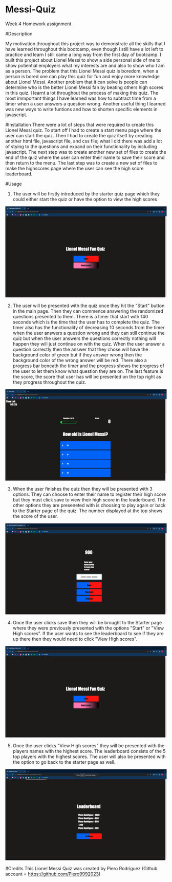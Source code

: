 # Messi-Quiz
Week 4 Homework assignment

#Description 

My motivation throughout this project was to demonstrate all the skills that I have learned throughout this bootcamp, even though I still have a lot left to practice and learn I still came a long way from the first day of bootcamp. I built this project about Lionel Messi to show a side personal side of me to show potiential employers what my interests are and also to show who I am as a person. The problem that this Lionel Messi quiz is boredom, when a person is bored one can play this quiz for fun and enjoy more knowledge about Lionel Messi. Another problem that it can solve is people can determine who is the better Lionel Messi fan by beating others high scores in this quiz. I learnt a lot throughout the process of making this quiz. The most immportant things I have learned was how to subtract time from a timer when a user answers a question wrong. Another useful thing I learned was new ways to write funtions and how to shorten specific elements in javascript. 

#Installation 
There were a lot of steps that were required to create this Lionel Messi quiz. To start off I had to create a start menu page where the user can start the quiz. Then I had to create the quiz itself by creating another html file, javascript file, and css file; what I did there was add a lot of stying to the questions and expand on their functionality by including javascript. The next step was to create another new set of files to create the end of the quiz where the user can enter their name to save their score and then return to the menu. The last step was to create a new set of files to make the highscores page where the user can see the high score leaderboard. 

#Usage 
1. The user will be firstly introduced by the starter quiz page which they could either start the quiz or have the option to view the high scores

![alt text](./images/1st.png)

2. The user will be presented with the quiz once they hit the "Start" button in the main page. Then they can commence answering the randomized questions presented to them. There is a timer that start with 140 seconds which is the time that the user has to complete the quiz. The timer also has the functionality of decreasing 10 seconds from the timer when the user answers a question wrong and they can still continue the quiz but when the user answers the questions correctly nothing will happen they will just continue on with the quiz. When the user answer a question correctly then the answer that they chose will have the background color of green but if they answer wrong then the background color of the wrong answer will be red. There also a progress bar beneath the timer and the progress shows the progress of the user to let them know what question they are on. The last feature is the score, the score that user has will be presented on the top right as they progress throughout the quiz. 

![alt text](./images/2nd.png)

3. When the user finishes the quiz then they will be presented with 3 options. They can choose to enter their name to register their high score but they must click save to view their high score in the leaderboard. The other options they are preseneted with is choosing to play again or back to the Starter page of the quiz. The number displayed at the top shows the score of the user. 

![alt text](./images/3rd.png)

4. Once the user clicks save then they will be brought to the Starter page where they were previously presented with the options "Start" or "View High scores". If the user wants to see the leaderboard to see if they are up there then they would need to click "View High scores".

![alt text](./images/1st.png)

5. Once the user clicks "View High scores" they will be presented with the players names with the highest score. The leaderboard consists of the 5 top players with the highest scores. The user will also be presented with the option to go back to the starter page as well. 

![alt text](./images/4th.png)



#Credits 
This Lionel Messi Quiz was created by Piero Rodriguez (Github account = https://github.com/Piero9992023)

